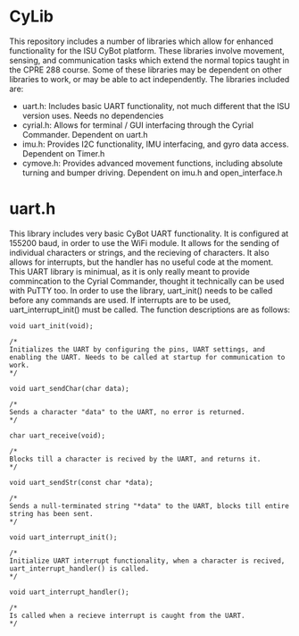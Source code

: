 # CyLib
This repository includes a number of libraries which allow for enhanced functionality for the ISU CyBot platform. These libraries involve movement, sensing, and communication tasks which extend the normal topics taught in the CPRE 288 course. Some of these libraries may be dependent on other libraries to work, or may be able to act independently. The libraries included are:

- uart.h: Includes basic UART functionality, not much different that the ISU version uses. Needs no dependencies
- cyrial.h: Allows for terminal / GUI interfacing through the Cyrial Commander. Dependent on uart.h
- imu.h: Provides I2C functionality, IMU interfacing, and gyro data access. Dependent on Timer.h
- cymove.h: Provides advanced movement functions, including absolute turning and bumper driving. Dependent on imu.h and open_interface.h
# uart.h
This library includes very basic CyBot UART functionality. It is configured at 155200 baud, in order to use the WiFi module. It allows for the sending of individual characters or strings, and the recieving of characters. It also allows for interrupts, but the handler has no useful code at the moment. This UART library is minimual, as it is only really meant to provide commincation to the Cyrial Commander, thought it technically can be used with PuTTY too. In order to use the library, uart_init() needs to be called before any commands are used. If interrupts are to be used, uart_interrupt_init() must be called. The function descriptions are as follows:
```
void uart_init(void);

/*
Initializes the UART by configuring the pins, UART settings, and enabling the UART. Needs to be called at startup for communication to work.
*/

void uart_sendChar(char data);

/*
Sends a character "data" to the UART, no error is returned.
*/

char uart_receive(void);

/*
Blocks till a character is recived by the UART, and returns it.
*/

void uart_sendStr(const char *data);

/*
Sends a null-terminated string "*data" to the UART, blocks till entire string has been sent.
*/

void uart_interrupt_init();

/*
Initialize UART interrupt functionality, when a character is recived, uart_interrupt_handler() is called.
*/

void uart_interrupt_handler();

/*
Is called when a recieve interrupt is caught from the UART.
*/
```
